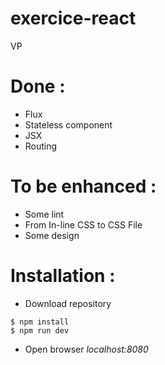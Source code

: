 # exercice-react
VP

# Done :
- Flux
- Stateless component
- JSX
- Routing

# To be enhanced :
- Some lint 
- From In-line CSS to CSS File
- Some design 

# Installation :
- Download repository
```
$ npm install
$ npm run dev
```
- Open browser *localhost:8080*
